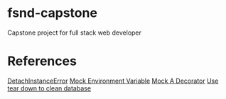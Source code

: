 # fsnd-capstone
Capstone project for full stack web developer

# References

[DetachInstanceError](https://www.programmersought.com/article/77851436681/)
[Mock Environment Variable](https://adamj.eu/tech/2020/10/13/how-to-mock-environment-variables-with-pythons-unittest/)
[Mock A Decorator](https://stackoverflow.com/questions/47900727/mock-authentication-decorator-in-unittesting)
[Use tear down to clean database](https://stackoverflow.com/questions/17791571/how-can-i-test-a-flask-application-which-uses-sqlalchemy)
